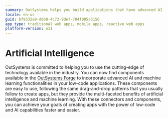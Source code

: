 ```yaml
---
summary: OutSystems helps you build applications that have advanced AI and machine learning functionalities.
locale: en-us
guid: bf9332a9-d068-4c72-9de7-704f085a3156
app_type: traditional web apps, mobile apps, reactive web apps
platform-version: o11
---
```


# Artificial Intelligence

OutSystems is committed to helping you to use the cutting-edge of technology available in the industry. You can now find components available in the [OutSystems Forge](https://www.outsystems.com/forge/) to incorporate advanced AI and machine learning functionalities in your low-code applications. These components are easy to use, following the same drag-and-drop patterns that you usually follow to create apps, but they provide the multi-faceted benefits of artificial intelligence and machine learning. With these connectors and components, you can achieve your goals of creating apps with the power of low-code and AI capabilities faster and easier.
